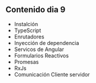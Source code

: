 
## Contenido dia 9
- Instalción
- TypeScript
- Enrutadores
- Inyección de dependencia
- Servicos de Angular
- Formularios Reactivos
- Promesas
- RxJs
- Comunicación Cliente servidor